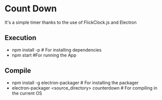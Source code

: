 # Count Down
It's a simple timer thanks to the use of FlickClock.js and Electron

## Execution
- npm install -p # For installing dependencies
- npm start #For running the App

## Compile
- npm install -g electron-packager # For installing the packager
- electron-packager <source_directory> counterdown # For compiling in the current OS

